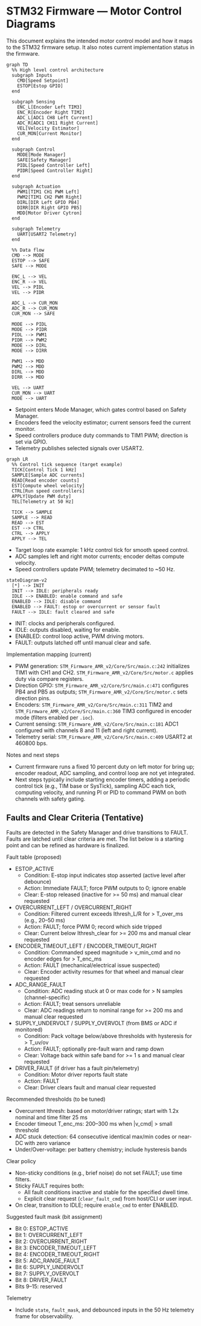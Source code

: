 # STM32 Firmware — Motor Control Diagrams

This document explains the intended motor control model and how it maps to the STM32 firmware setup. It also notes current implementation status in the firmware.

```mermaid
graph TD
  %% High level control architecture
  subgraph Inputs
    CMD[Speed Setpoint]
    ESTOP[Estop GPIO]
  end

  subgraph Sensing
    ENC_L[Encoder Left TIM3]
    ENC_R[Encoder Right TIM2]
    ADC_L[ADC1 CH8 Left Current]
    ADC_R[ADC1 CH11 Right Current]
    VEL[Velocity Estimator]
    CUR_MON[Current Monitor]
  end

  subgraph Control
    MODE[Mode Manager]
    SAFE[Safety Manager]
    PIDL[Speed Controller Left]
    PIDR[Speed Controller Right]
  end

  subgraph Actuation
    PWM1[TIM1 CH1 PWM Left]
    PWM2[TIM1 CH2 PWM Right]
    DIRL[DIR Left GPIO PB4]
    DIRR[DIR Right GPIO PB5]
    MDD[Motor Driver Cytron]
  end

  subgraph Telemetry
    UART[USART2 Telemetry]
  end

  %% Data flow
  CMD --> MODE
  ESTOP --> SAFE
  SAFE --> MODE

  ENC_L --> VEL
  ENC_R --> VEL
  VEL --> PIDL
  VEL --> PIDR

  ADC_L --> CUR_MON
  ADC_R --> CUR_MON
  CUR_MON --> SAFE

  MODE --> PIDL
  MODE --> PIDR
  PIDL --> PWM1
  PIDR --> PWM2
  MODE --> DIRL
  MODE --> DIRR

  PWM1 --> MDD
  PWM2 --> MDD
  DIRL --> MDD
  DIRR --> MDD

  VEL --> UART
  CUR_MON --> UART
  MODE --> UART
```

- Setpoint enters Mode Manager, which gates control based on Safety Manager.
- Encoders feed the velocity estimator; current sensors feed the current monitor.
- Speed controllers produce duty commands to TIM1 PWM; direction is set via GPIO.
- Telemetry publishes selected signals over USART2.

```mermaid
graph LR
  %% Control tick sequence (target example)
  TICK[Control Tick 1 kHz]
  SAMPLE[Sample ADC currents]
  READ[Read encoder counts]
  EST[Compute wheel velocity]
  CTRL[Run speed controllers]
  APPLY[Update PWM duty]
  TEL[Telemetry at 50 Hz]

  TICK --> SAMPLE
  SAMPLE --> READ
  READ --> EST
  EST --> CTRL
  CTRL --> APPLY
  APPLY --> TEL
```

- Target loop rate example: 1 kHz control tick for smooth speed control.
- ADC samples left and right motor currents; encoder deltas compute velocity.
- Speed controllers update PWM; telemetry decimated to ~50 Hz.

```mermaid
stateDiagram-v2
  [*] --> INIT
  INIT --> IDLE: peripherals ready
  IDLE --> ENABLED: enable command and safe
  ENABLED --> IDLE: disable command
  ENABLED --> FAULT: estop or overcurrent or sensor fault
  FAULT --> IDLE: fault cleared and safe
```

- INIT: clocks and peripherals configured.
- IDLE: outputs disabled, waiting for enable.
- ENABLED: control loop active, PWM driving motors.
- FAULT: outputs latched off until manual clear and safe.

Implementation mapping (current)
- PWM generation: `STM_Firmware_AMR_v2/Core/Src/main.c:242` initializes TIM1 with CH1 and CH2. `STM_Firmware_AMR_v2/Core/Src/motor.c` applies duty via compare registers.
- Direction GPIO: `STM_Firmware_AMR_v2/Core/Src/main.c:471` configures PB4 and PB5 as outputs; `STM_Firmware_AMR_v2/Core/Src/motor.c` sets direction pins.
- Encoders: `STM_Firmware_AMR_v2/Core/Src/main.c:311` TIM2 and `STM_Firmware_AMR_v2/Core/Src/main.c:360` TIM3 configured in encoder mode (filters enabled per `.ioc`).
- Current sensing: `STM_Firmware_AMR_v2/Core/Src/main.c:181` ADC1 configured with channels 8 and 11 (left and right current).
- Telemetry serial: `STM_Firmware_AMR_v2/Core/Src/main.c:409` USART2 at 460800 bps.

Notes and next steps
- Current firmware runs a fixed 10 percent duty on left motor for bring up; encoder readout, ADC sampling, and control loop are not yet integrated.
- Next steps typically include starting encoder timers, adding a periodic control tick (e.g., TIM base or SysTick), sampling ADC each tick, computing velocity, and running PI or PID to command PWM on both channels with safety gating.

## Faults and Clear Criteria (Tentative)

Faults are detected in the Safety Manager and drive transitions to FAULT. Faults are latched until clear criteria are met. The list below is a starting point and can be refined as hardware is finalized.

Fault table (proposed)
- ESTOP_ACTIVE
  - Condition: E-stop input indicates stop asserted (active level after debounce)
  - Action: Immediate FAULT; force PWM outputs to 0; ignore enable
  - Clear: E-stop released (inactive for >= 50 ms) and manual clear requested
- OVERCURRENT_LEFT / OVERCURRENT_RIGHT
  - Condition: Filtered current exceeds Ithresh_L/R for > T_over_ms (e.g., 20–50 ms)
  - Action: FAULT; force PWM 0; record which side tripped
  - Clear: Current below Ithresh_clear for >= 200 ms and manual clear requested
- ENCODER_TIMEOUT_LEFT / ENCODER_TIMEOUT_RIGHT
  - Condition: Commanded speed magnitude > v_min_cmd and no encoder edges for > T_enc_ms
  - Action: FAULT (mechanical/electrical issue suspected)
  - Clear: Encoder activity resumes for that wheel and manual clear requested
- ADC_RANGE_FAULT
  - Condition: ADC reading stuck at 0 or max code for > N samples (channel-specific)
  - Action: FAULT; treat sensors unreliable
  - Clear: ADC readings return to nominal range for >= 200 ms and manual clear requested
- SUPPLY_UNDERVOLT / SUPPLY_OVERVOLT (from BMS or ADC if monitored)
  - Condition: Pack voltage below/above thresholds with hysteresis for > T_uv/ov
  - Action: FAULT; optionally pre-fault warn and ramp down
  - Clear: Voltage back within safe band for >= 1 s and manual clear requested
- DRIVER_FAULT (if driver has a fault pin/telemetry)
  - Condition: Motor driver reports fault state
  - Action: FAULT
  - Clear: Driver clears fault and manual clear requested

Recommended thresholds (to be tuned)
- Overcurrent Ithresh: based on motor/driver ratings; start with 1.2x nominal and time filter 25 ms
- Encoder timeout T_enc_ms: 200–300 ms when |v_cmd| > small threshold
- ADC stuck detection: 64 consecutive identical max/min codes or near-DC with zero variance
- Under/Over-voltage: per battery chemistry; include hysteresis bands

Clear policy
- Non-sticky conditions (e.g., brief noise) do not set FAULT; use time filters.
- Sticky FAULT requires both:
  - All fault conditions inactive and stable for the specified dwell time.
  - Explicit clear request (`clear_fault_cmd`) from host/CLI or user input.
- On clear, transition to IDLE; require `enable_cmd` to enter ENABLED.

Suggested fault mask (bit assignment)
- Bit 0: ESTOP_ACTIVE
- Bit 1: OVERCURRENT_LEFT
- Bit 2: OVERCURRENT_RIGHT
- Bit 3: ENCODER_TIMEOUT_LEFT
- Bit 4: ENCODER_TIMEOUT_RIGHT
- Bit 5: ADC_RANGE_FAULT
- Bit 6: SUPPLY_UNDERVOLT
- Bit 7: SUPPLY_OVERVOLT
- Bit 8: DRIVER_FAULT
- Bits 9–15: reserved

Telemetry
- Include `state`, `fault_mask`, and debounced inputs in the 50 Hz telemetry frame for observability.
